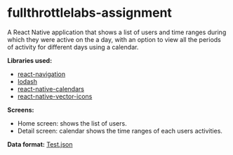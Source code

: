 # fullthrottlelabs-assignment

A React Native application that shows a list of users and time ranges during which they were active on the a day, with an option to view all the periods of
activity for different days using a calendar.

<b>Libraries used:</b>
* [react-navigation](https://github.com/react-navigation/react-navigation)
* [lodash](https://github.com/lodash/lodash)
* [react-native-calendars](https://github.com/wix/react-native-calendars)
* [react-native-vector-icons](https://github.com/oblador/react-native-vector-icons)

<b>Screens:</b>
* Home screen: shows the list of users.
* Detail screen: calendar shows the time ranges of each users activities.

<b>Data format:</b>
[Test.json](Test.json)
